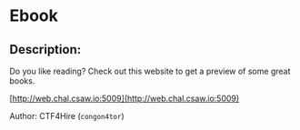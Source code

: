 
# Ebook
## Description:
Do you like reading? Check out this website to get a preview of some great books. 

[http://web.chal.csaw.io:5009](http://web.chal.csaw.io:5009)

Author: CTF4Hire (`congon4tor`)

